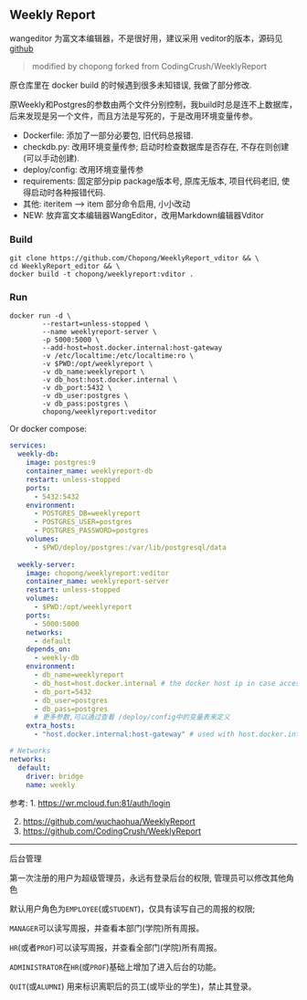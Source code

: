 ## Weekly Report

wangeditor 为富文本编辑器，不是很好用，建议采用 veditor的版本，源码见[github](https://github.com/Chopong/WeeklyReport_vditor)

> modified by chopong forked from CodingCrush/WeeklyReport

原仓库里在 docker build 的时候遇到很多未知错误, 我做了部分修改.

原Weekly和Postgres的参数由两个文件分别控制，我build时总是连不上数据库，后来发现是另一个文件，而且方法是写死的，于是改用环境变量传参。

* Dockerfile: 添加了一部分必要包, 旧代码总报错.
* checkdb.py: 改用环境变量传参; 启动时检查数据库是否存在, 不存在则创建(可以手动创建).
* deploy/config: 改用环境变量传参
* requirements: 固定部分pip package版本号, 原库无版本, 项目代码老旧, 使得启动时各种报错代码.
* 其他: iteritem --> item 部分命令启用, 小小改动
* NEW: 放弃富文本编辑器WangEditor，改用Markdown编辑器Vditor

### Build

```shell
git clone https://github.com/Chopong/WeeklyReport_vditor && \
cd WeeklyReport_editor && \
docker build -t chopong/weeklyreport:vditor .
```

### Run

```shell
docker run -d \
        --restart=unless-stopped \
        --name weeklyreport-server \
        -p 5000:5000 \
        --add-host=host.docker.internal:host-gateway
        -v /etc/localtime:/etc/localtime:ro \
        -v $PWD:/opt/weeklyreport \
        -v db_name:weeklyreport \
        -v db_host:host.docker.internal \
        -v db_port:5432 \
        -v db_user:postgres \
        -v db_pass:postgres \
        chopong/weeklyreport:veditor
```

Or docker compose:

```yaml
services:
  weekly-db:
    image: postgres:9
    container_name: weeklyreport-db
    restart: unless-stopped
    ports:
      - 5432:5432
    environment:
      - POSTGRES_DB=weeklyreport
      - POSTGRES_USER=postgres
      - POSTGRES_PASSWORD=postgres
    volumes:
      - $PWD/deploy/postgres:/var/lib/postgresql/data
      
  weekly-server:
    image: chopong/weeklyreport:veditor
    container_name: weeklyreport-server
    restart: unless-stopped
    volumes:
      - $PWD:/opt/weeklyreport
    ports:
      - 5000:5000
    networks:
      - default
    depends_on:
      - weekly-db
    environment:
      - db_name=weeklyreport
      - db_host=host.docker.internal # the docker host ip in case access denied
      - db_port=5432
      - db_user=postgres
      - db_pass=postgres
      # 更多参数,可以通过查看 /deploy/config中的变量表来定义
    extra_hosts:
      - "host.docker.internal:host-gateway" # used with host.docker.internal

# Networks
networks:
  default:
    driver: bridge
    name: weekly
```



参考: 1. https://wr.mcloud.fun:81/auth/login

2. https://github.com/wuchaohua/WeeklyReport
3. https://github.com/CodingCrush/WeeklyReport

---

后台管理

第一次注册的用户为超级管理员，永远有登录后台的权限, 管理员可以修改其他角色


默认用户角色为`EMPLOYEE`(或`STUDENT`)，仅具有读写自己的周报的权限;

`MANAGER`可以读写周报，并查看本部门(学院)所有周报。

`HR`(或者`PROF`)可以读写周报，并查看全部门(学院)所有周报。

`ADMINISTRATOR`在`HR`(或`PROF`)基础上增加了进入后台的功能。

`QUIT`(或`ALUMNI`) 用来标识离职后的员工(或毕业的学生)，禁止其登录。
